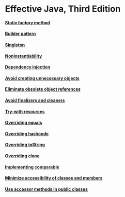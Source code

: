 # Effective Java, Third Edition

#### [Static factory method](https://github.com/jollyboss123/effective-java-3e/tree/master/src/effectivejava/chapter2/item1)
#### [Builder pattern](https://github.com/jollyboss123/effective-java-3e/tree/master/src/effectivejava/chapter2/item2)
#### [Singleton](https://github.com/jollyboss123/effective-java-3e/tree/master/src/effectivejava/chapter2/item3)
#### [Noninstantiability](https://github.com/jollyboss123/effective-java-3e/tree/master/src/effectivejava/chapter2/item4)
#### [Dependency injection](https://github.com/jollyboss123/effective-java-3e/tree/master/src/effectivejava/chapter2/item5)
#### [Avoid creating unnecessary objects](https://github.com/jollyboss123/effective-java-3e/tree/master/src/effectivejava/chapter2/item6)
#### [Eliminate obsolete object references](https://github.com/jollyboss123/effective-java-3e/tree/master/src/effectivejava/chapter2/item7)
#### [Avoid finalizers and cleaners](https://github.com/jollyboss123/effective-java-3e/tree/master/src/effectivejava/chapter2/item8)
#### [Try-with resources](https://github.com/jollyboss123/effective-java-3e/tree/master/src/effectivejava/chapter2/item9)
#### [Overriding equals](https://github.com/jollyboss123/effective-java-3e/tree/master/src/effectivejava/chapter3/item10)
#### [Overriding hashcode](https://github.com/jollyboss123/effective-java-3e/tree/master/src/effectivejava/chapter3/item11)
#### [Overriding toString](https://github.com/jollyboss123/effective-java-3e/tree/master/src/effectivejava/chapter3/item12)
#### [Overriding clone](https://github.com/jollyboss123/effective-java-3e/tree/master/src/effectivejava/chapter3/item13)
#### [Implementing comparable](https://github.com/jollyboss123/effective-java-3e/tree/master/src/effectivejava/chapter3/item14)
#### [Minimize accessibility of classes and members](https://github.com/jollyboss123/effective-java-3e/tree/master/src/effectivejava/chapter4/item15)
#### [Use accessor methods in public classes](https://github.com/jollyboss123/effective-java-3e/tree/master/src/effectivejava/chapter4/item16)
